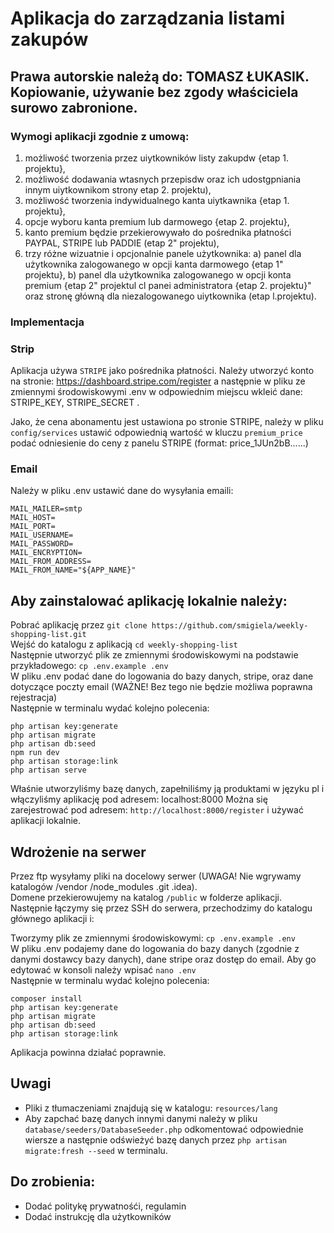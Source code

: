 # Aplikacja do zarządzania listami zakupów

## Prawa autorskie należą do: TOMASZ ŁUKASIK. Kopiowanie, używanie bez zgody właściciela surowo zabronione.

### Wymogi aplikacji zgodnie z umową:

1. możliwość tworzenia przez uiytkowników listy zakupdw {etap 1. projektu},
2. możliwość dodawania wtasnych przepisdw oraz ich udostgpniania innym uiytkownikom strony
   etap 2. projektu),
3. możliwość tworzenia indywidualnego kanta uiytkawnika {etap 1. projektu},
4. opcje wyboru kanta premium lub darmowego {etap 2. projektu},
5. kanto premium będzie przekierowywało do pośrednika płatności PAYPAL, STRIPE lub PADDIE
   (etap 2" projektu),
6. trzy różne wizuatnie i opcjonalnie panele użytkownika:
   a) panel dla użytkownika zalogowanego w opcji kanta darmowego {etap 1" projektu},
   b) panel dla użytkownika zalogowanego w opcji konta premium {etap 2" projektul
   cl panei administratora {etap 2. projektu}"
   oraz stronę główną dla niezalogowanego uiytkownika (etap l.projektu).

### Implementacja
### Strip
Aplikacja używa ```STRIPE``` jako pośrednika płatności. Należy utworzyć konto na stronie: https://dashboard.stripe.com/register
a następnie w pliku ze zmiennymi środowiskowymi .env w odpowiednim miejscu wkleić dane: STRIPE_KEY, STRIPE_SECRET .

Jako, że cena abonamentu jest ustawiona po stronie STRIPE, należy w pliku ```config/services``` ustawić odpowiednią wartość w kluczu ```premium_price``` 
podać odniesienie do ceny z panelu STRIPE (format: price_1JUn2bB......)

### Email
Należy w pliku .env ustawić dane do wysyłania emaili:
```
MAIL_MAILER=smtp
MAIL_HOST=
MAIL_PORT=
MAIL_USERNAME=
MAIL_PASSWORD=
MAIL_ENCRYPTION=
MAIL_FROM_ADDRESS=
MAIL_FROM_NAME="${APP_NAME}"
```
## Aby zainstalować aplikację lokalnie należy:

Pobrać aplikację przez ```git clone https://github.com/smigiela/weekly-shopping-list.git``` <br>
Wejść do katalogu z aplikacją  ```cd weekly-shopping-list``` <br>
Następnie utworzyć plik ze zmiennymi środowiskowymi na podstawie przykładowego: ```cp .env.example .env``` <br>
W pliku .env podać dane do logowania do bazy danych, stripe, oraz dane dotyczące poczty email (WAŻNE! Bez tego nie będzie możliwa poprawna rejestracja) <br>
Następnie w terminalu wydać kolejno polecenia:
```
php artisan key:generate
php artisan migrate
php artisan db:seed
npm run dev
php artisan storage:link
php artisan serve
```
Właśnie utworzyliśmy bazę danych, zapełniliśmy ją produktami w języku pl i włączyliśmy aplikację pod adresem: localhost:8000
Można się zarejestrować pod adresem: ```http://localhost:8000/register``` i używać aplikacji lokalnie.

## Wdrożenie na serwer
Przez ftp wysyłamy pliki na docelowy serwer (UWAGA! Nie wgrywamy katalogów /vendor /node_modules .git .idea). <br> Domene przekierowujemy na katalog ```/public``` w folderze aplikacji. Następnie łączymy się przez
SSH do serwera, przechodzimy do katalogu głównego aplikacji i: <br>

Tworzymy plik ze zmiennymi środowiskowymi: ```cp .env.example .env``` <br>
W pliku .env podajemy dane do logowania do bazy danych (zgodnie z danymi dostawcy bazy danych), dane stripe oraz dostęp do email. Aby go edytować w konsoli należy wpisać ```nano .env``` <br>
Następnie w terminalu wydać kolejno polecenia:
```
composer install
php artisan key:generate
php artisan migrate
php artisan db:seed
php artisan storage:link
```
Aplikacja powinna działać poprawnie.

## Uwagi
- Pliki z tłumaczeniami znajdują się w katalogu: ```resources/lang``` <br>
- Aby zapchać bazę danych innymi danymi należy w pliku ```database/seeders/DatabaseSeeder.php``` odkomentować odpowiednie wiersze a następnie odświeżyć bazę danych przez ```php artisan migrate:fresh --seed``` w terminalu.

## Do zrobienia:
- Dodać politykę prywatnośći, regulamin
- Dodać instrukcję dla użytkowników

